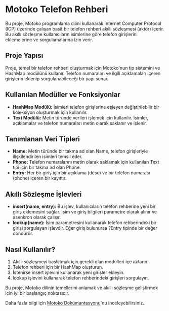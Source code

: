 

# Motoko Telefon Rehberi

Bu proje, Motoko programlama dilini kullanarak Internet Computer Protocol (ICP) üzerinde çalışan basit bir telefon rehberi akıllı sözleşmesi (aktör) içerir. Bu akıllı sözleşme kullanıcıların isimlerine göre telefon girişlerini eklemelerine ve sorgulamalarına izin verir.

## Proje Yapısı

Proje, temel bir telefon rehberi oluşturmak için Motoko'nun tip sistemini ve HashMap modülünü kullanır. Telefon numaraları ve ilgili açıklamaları içeren girişlerin eklenip sorgulanabileceği bir yapı sunar.

## Kullanılan Modüller ve Fonksiyonlar

- **HashMap Modülü:** İsimleri telefon girişlerine eşleyen değiştirilebilir bir koleksiyon oluşturmak için kullanılır.
- **Text Modülü:** Metin türünde verileri işlemek için kullanılır. İsimler, açıklamalar ve telefon numaraları metin olarak saklanır ve işlenir.

## Tanımlanan Veri Tipleri

- **Name:** Metin türünde bir takma ad olan Name, telefon girişleriyle ilişkilendirilen isimleri temsil eder.
- **Phone:** Telefon numaralarını metin olarak saklamak için kullanılan Text tipi için bir takma ad olan Phone.
- **Entry:** Her bir giriş için bir açıklama (desc) ve bir telefon numarası (phone) içeren bir kayıttır.

## Akıllı Sözleşme İşlevleri

- **insert(name, entry):** Bu işlev, kullanıcıların telefon rehberine yeni bir giriş eklemesini sağlar. İsim ve giriş bilgileri parametre olarak alınır ve asenkron olarak çalışır.
- **lookup(name):** İsim parametresini kullanarak telefon rehberindeki bir girişi sorgulayan işlevdir. Eğer giriş bulunursa ?Entry tipinde bir değer döndürür.

## Nasıl Kullanılır?

1. Akıllı sözleşmeyi başlatmak için gerekli olan modülleri içe aktarın.
2. Telefon rehberi için bir HashMap oluşturun.
3. İstenirse insert işlevini kullanarak yeni girişler ekleyin.
4. lookup işlevini kullanarak telefon rehberindeki girişleri sorgulayın.

Bu proje, Motoko dilinin temellerini anlamak ve akıllı sözleşme geliştirmek için iyi bir başlangıç noktasıdır.

Daha fazla bilgi için [Motoko Dökümantasyonu](https://internetcomputer.org/docs/current/motoko/main/motoko)'nu inceleyebilirsiniz.
